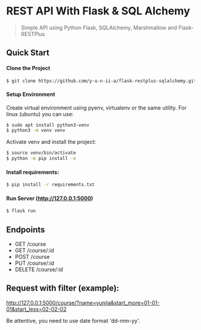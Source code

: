 # REST API With Flask & SQL Alchemy

> Simple API using Python Flask, SQLAlchemy, Marshmallow and Flask-RESTPlus

## Quick Start
#### Clone the Project

``` bash
$ git clone https://github.com/y-u-n-ii-a/flask-restplus-sqlalchemy.git
```

#### Setup Environment

Create virtual environment using pyenv, virtualenv or the same utility.
For linux (ubuntu) you can use:
``` bash
$ sudo apt install python3-venv
$ python3 -m venv venv
```

Activate venv and install the project:
``` bash
$ source venv/bin/activate
$ python -m pip install -e
```

#### Install requirements:

``` bash
$ pip install -r requirements.txt
```


#### Run Server (http://127.0.0.1:5000)
``` bash
$ flask run
```

## Endpoints

* GET     /course
* GET     /course/:id
* POST    /course
* PUT     /course/:id
* DELETE  /course/:id

## Request with filter (example):
http://127.0.0.1:5000/course/?name=yuniia&start_more=01-01-01&start_less=02-02-02

Be attentive, you need to use date format 'dd-mm-yy'.